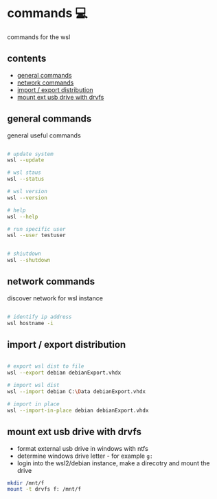 <!-- omit in toc -->
# commands 💻

commands for the wsl

<!-- omit in toc -->
## contents

- [general commands](#general-commands)
- [network commands](#network-commands)
- [import / export distribution](#import--export-distribution)
- [mount ext usb drive with drvfs](#mount-ext-usb-drive-with-drvfs)

## general commands

general useful commands

```sh

# update system
wsl --update

# wsl staus
wsl --status

# wsl version
wsl --version

# help
wsl --help

# run specific user
wsl --user testuser


# shiutdown
wsl --shutdown

```

## network commands

discover network for wsl instance

```sh

# identify ip address
wsl hostname -i

```

## import / export distribution

```sh

# export wsl dist to file
wsl --export debian debianExport.vhdx

# import wsl dist
wsl --import debian C:\Data debianExport.vhdx

# import in place
wsl --import-in-place debian debianExport.vhdx

```

## mount ext usb drive with drvfs

- format external usb drive in windows with ntfs
- determine windows drive letter - for example `g:`
- login into the wsl2/debian instance, make a direcotry and mount the drive

```sh
mkdir /mnt/f
mount -t drvfs f: /mnt/f
```
